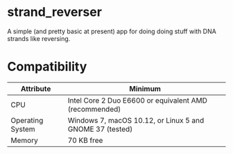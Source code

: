 # strand_reverser

A simple (and pretty basic at present) app for doing doing stuff with DNA strands like reversing.

# Compatibility


| Attribute | Minimum |
| --- | --- |
| CPU | Intel Core 2 Duo E6600 or equivalent AMD (recommended) |
| Operating System | Windows 7, macOS 10.12, or Linux 5 and GNOME 37 (tested) |
| Memory | 70 KB free |





